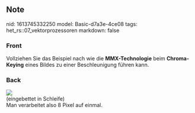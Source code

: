 ## Note
nid: 1613745332250
model: Basic-d7a3e-4ce08
tags: het_rs::07_vektorprozessoren
markdown: false

### Front
Vollziehen Sie das Beispiel nach wie die <b>MMX-Technologie</b>
beim <b>Chroma-Keying</b> eines Bildes zu einer Beschleunigung
führen kann.

### Back
<img src="paste-fb6ae404ca327fa910c2bb4b414ca469dec7514c.jpg">
<div>
  (eingebettet in Schleife)
</div>
<div>
  Man verarbeitet also 8 Pixel auf einmal.
</div>
